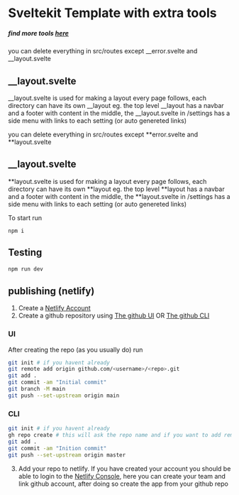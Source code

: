 # Sveltekit Template with extra tools

##### find more tools [here](https://sveltesociety.dev)

you can delete everything in src/routes except \_\_error.svelte and \_\_layout.svelte

## \_\_layout.svelte

\_\_layout.svelte is used for making a layout every page follows, each directory can have its own \_\_layout eg. the top level \_\_layout has a navbar and a footer with content in the middle, the \_\_layout.svelte in /settings has a side menu with links to each setting (or auto genereted links)

you can delete everything in src/routes except **error.svelte and **layout.svelte

## \_\_layout.svelte

**layout.svelte is used for making a layout every page follows, each directory can have its own **layout eg. the top level **layout has a navbar and a footer with content in the middle, the **layout.svelte in /settings has a side menu with links to each setting (or auto genereted links)

To start run

```
npm i
```

## Testing

```bash
npm run dev
```

## publishing (netlify)

1. Create a [Netlify Account](https://app.netlify.com)
2. Create a github repository using [The github UI](https://github.com) OR [The github CLI](https://github.com/cli/cli#installation)

### UI

After creating the repo (as you usually do) run

```bash
git init # if you havent already
git remote add origin github.com/<username>/<repo>.git
git add .
git commit -am "Initial commit"
git branch -M main
git push --set-upstream origin main
```

### CLI

```bash
git init # if you havent already
gh repo create # this will ask the repo name and if you want to add remote.
git add .
git commit -am "Inition commit"
git push --set-upstream origin master
```

3. Add your repo to netlify. If you have created your account you should be able to login to the [Netlify Console](https://app.netlify.com), here you can create your team and link github account, after doing so create the app from your github repo
